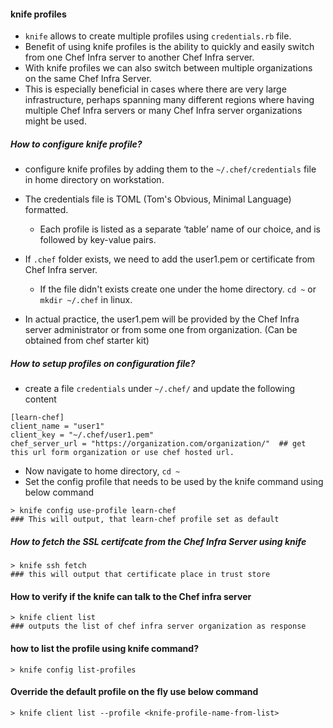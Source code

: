 #### knife profiles
 - `knife` allows to create multiple profiles using `credentials.rb` file.
 - Benefit of using knife profiles is the ability to quickly and easily switch from one Chef Infra server to another Chef Infra server. 
 - With knife profiles we can also switch between multiple organizations on the same Chef Infra Server.
 - This is especially beneficial in cases where there are very large infrastructure, perhaps spanning many different regions where having multiple Chef Infra servers or many Chef Infra server organizations might be used.
 
##### How to configure knife profile?
 - configure knife profiles by adding them to the `~/.chef/credentials` file in home directory on workstation. 
 - The credentials file is TOML (Tom's Obvious, Minimal Language) formatted. 
    - Each profile is listed as a separate ‘table’ name of our choice, and is followed by key-value pairs.

  - If `.chef` folder exists, we need to add the user1.pem or certificate from Chef Infra server.
     - If the file didn't exists create one under the home directory. `cd ~` or `mkdir ~/.chef` in linux.
  - In actual practice, the user1.pem will be provided by the Chef Infra server administrator or from some one from organization. (Can be obtained from chef starter kit)

##### How to setup profiles on configuration file?
   - create a file `credentials` under `~/.chef/` and update the following content
   ```
   [learn-chef]
   client_name = "user1"
   client_key = "~/.chef/user1.pem"
   chef_server_url = "https://organization.com/organization/"  ## get this url form organization or use chef hosted url.
   ```
   - Now navigate to home directory, `cd ~`
   - Set the config profile that needs to be used by the knife command using below command
   ```
   > knife config use-profile learn-chef
   ### This will output, that learn-chef profile set as default
   ```

##### How to fetch the SSL certifcate from the Chef Infra Server using knife
```
> knife ssh fetch
### this will output that certificate place in trust store
```

#### How to verify if the knife can talk to the Chef infra server
```
> knife client list
### outputs the list of chef infra server organization as response
```

#### how to list the profile using knife command?
```
> knife config list-profiles
```

#### Override the default profile on the fly use below command
```
> knife client list --profile <knife-profile-name-from-list>
```
